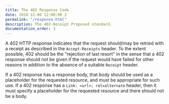 ```yaml
---
title: The 402 Response Code
date: 2018-12-06 12:00:00 Z
permalink: "/response.html"
description: The 402-Receipt Proposed standard.
documentation_order: 3
---
```


A 402 HTTP response indicates that the request should/may be retried with a receipt as described in the `Accept-Receipts` header. To the extent possible, 402 should be the "rejection of last resort" in the sense that a 402 response should not be given if the request would have failed for other reasons in addition to the absence of a suitable `Receipt` header.

If a 402 response has a response body, that body should be used as a placeholder for the requested resource, and must be appropriate for such use. If a 402 response has a `Link: <url>; rel=alternate` header, then it must specify a placeholder for the requested resource and there should not be a body.

